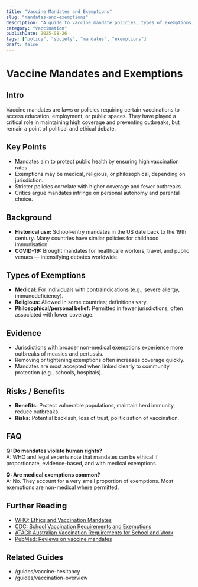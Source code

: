 ```yaml
---
title: "Vaccine Mandates and Exemptions"
slug: "mandates-and-exemptions"
description: "A guide to vaccine mandate policies, types of exemptions, and the debates around them."
category: "Vaccination"
publishDate: 2025-08-26
tags: ["policy", "society", "mandates", "exemptions"]
draft: false
---
```


# Vaccine Mandates and Exemptions

## Intro
Vaccine mandates are laws or policies requiring certain vaccinations to access education, employment, or public spaces. They have played a critical role in maintaining high coverage and preventing outbreaks, but remain a point of political and ethical debate.

## Key Points
- Mandates aim to protect public health by ensuring high vaccination rates.  
- Exemptions may be medical, religious, or philosophical, depending on jurisdiction.  
- Stricter policies correlate with higher coverage and fewer outbreaks.  
- Critics argue mandates infringe on personal autonomy and parental choice.  

## Background
- **Historical use:** School-entry mandates in the US date back to the 19th century. Many countries have similar policies for childhood immunisation.  
- **COVID-19:** Brought mandates for healthcare workers, travel, and public venues — intensifying debates worldwide.  

## Types of Exemptions
- **Medical:** For individuals with contraindications (e.g., severe allergy, immunodeficiency).  
- **Religious:** Allowed in some countries; definitions vary.  
- **Philosophical/personal belief:** Permitted in fewer jurisdictions; often associated with lower coverage.  

## Evidence
- Jurisdictions with broader non-medical exemptions experience more outbreaks of measles and pertussis.  
- Removing or tightening exemptions often increases coverage quickly.  
- Mandates are most accepted when linked clearly to community protection (e.g., schools, hospitals).  

## Risks / Benefits
- **Benefits:** Protect vulnerable populations, maintain herd immunity, reduce outbreaks.  
- **Risks:** Potential backlash, loss of trust, politicisation of vaccination.  

## FAQ
**Q: Do mandates violate human rights?**  
A: WHO and legal experts note that mandates can be ethical if proportionate, evidence-based, and with medical exemptions.  

**Q: Are medical exemptions common?**  
A: No. They account for a very small proportion of exemptions. Most exemptions are non-medical where permitted.  

## Further Reading
- [WHO: Ethics and Vaccination Mandates](https://www.who.int/publications/i/item/who-wer9620-2021)  
- [CDC: School Vaccination Requirements and Exemptions](https://www.cdc.gov/vaccines/imz-managers/laws/state-reqs.html)  
- [ATAGI: Australian Vaccination Requirements for School and Work](https://www.health.gov.au/topics/immunisation/vaccination-requirements)  
- [PubMed: Reviews on vaccine mandates](https://pubmed.ncbi.nlm.nih.gov/?term=vaccine+mandates)  

## Related Guides
- /guides/vaccine-hesitancy  
- /guides/vaccination-overview
